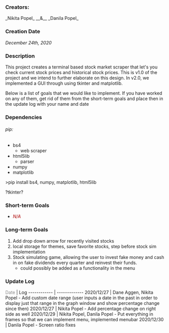 <h3>Creators:</h3>
_Nikita Popel_ __&__ _Danila Popel_

<h3>Creation Date</h3>
<i>December 24th, 2020</i>

<h3>Description</h3>
<p>
This project creates a terminal based stock market scraper that let's you check current stock prices and historical stock prices. This is v1.0 of the project and we intend to further elaborate on this design.
In v2.0, we implemented a GUI through using tkinter and matplotlib.

Below is a list of goals that we would like to implement. If you have worked on any of them, get rid of them from the short-term goals and place then in the update log with your name and date
</p>

<h3>Dependencies</h3>
<h6>pip:</h6>
<ul>
<li>bs4<ul><li>web scraper</li></ul></li>
<li>html5lib<ul><li>parser</li></ul></li>
<li>numpy</li>
<li>matplotlib</li>
</ul>
>pip install bs4, numpy, matplotlib, html5lib

?tkinter?


<h3>Short-term Goals</h3>
<ul>
<li><i style='color:#a00'>N/A</i></li>
</ul>

<h3>Long-term Goals</h3>
<ol>
<li>Add drop down arrow for recently visited stocks</li>
<li>local storage for themes, save favorite stocks, step before stock sim implementation</li>
<li>Stock simulating game, allowing the user to invest fake money and cash in on fake dividends every quarter and reinvest their funds.<ul><li>could possibly be added as a functionality in the menu</li></ul></li>
</ol>

<h3>Update Log</h3>
<span style='color:#888'>Date</span> | Log
------------ | -------------
2020/12/27 | Dane Aggen, Nikita Popel - Add custom date range (user inputs a date in the past in order to display just that range in the graph window and show percentage change since then)
2020/12/27 | Nikita Popel - Add percentage change on right side as well
2020/12/29 | Nikita Popel, Danila Popel - Put everything in frames so that we can implement menu, implemented menubar
2020/12/30 | Danila Popel - Screen ratio fixes
